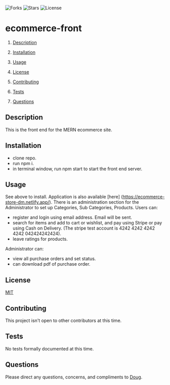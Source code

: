 ![Forks](https://img.shields.io/github/forks/AllAroundD/ecommerce-front) ![Stars](https://img.shields.io/github/stars/AllAroundD/ecommerce-front) ![License](https://img.shields.io/github/license/AllAroundD/ecommerce-front)

# ecommerce-front

1. [Description](#toc-desc)

2. [Installation](#toc-install)

3. [Usage](#toc-usage)

4. [License](#toc-license)

5. [Contributing](#toc-contrib)

6. [Tests](#toc-tests)

7. [Questions](#toc-contact)

<a id='toc-desc'></a>

## Description

This is the front end for the MERN ecommerce site.

<a id='toc-install'></a>

## Installation

- clone repo.
- run npm i.
- in terminal window, run npm start to start the front end server.

<a id='toc-usage'></a>

## Usage

See above to install. Application is also available [here] (https://ecommerce-store-dm.netlify.app/).
There is an administration section for the Administrator to set up Categories, Sub Categories, Products.
Users can:

- register and login using email address. Email will be sent.
- search for items and add to cart or wishlist, and pay using Stripe or pay using Cash on Delivery. (The stripe test account is 4242 4242 4242 4242 042424242424).
- leave ratings for products.

Administrator can:

- view all purchase orders and set status.
- can download pdf of purchase order.

<a id='toc-license'></a>

## License

[MIT](LICENSE)

<a id='toc-contrib'></a>

## Contributing

This project isn't open to other contributors at this time.

<a id='toc-tests'></a>

## Tests

No tests formally documented at this time.

<a id='toc-contact'></a>

## Questions

Please direct any questions, concerns, and compliments to [Doug](https://github.com/AllAroundD/).
